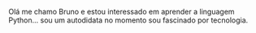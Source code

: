 Olá me chamo Bruno e estou interessado em aprender a linguagem Python...
sou um autodidata no momento sou fascinado por tecnologia.
